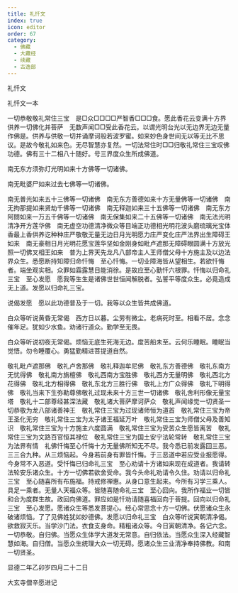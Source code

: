 ```yaml
---
title: 礼忏文
index: true
icon: editor
order: 67
category:
  - 佛藏
  - 大藏经
  - 续藏
  - 古逸部
---
```


  礼忏文  

礼忏文一本  

一切恭敬敬礼常住三宝　是□众□□□□严智香□□□食。愿此香花云变满十方界供养一切佛化并菩萨　无数声闻□□受此香花云。以谓光明台光以无边界无边无量作佛是。供养与供敬一切并诵摩诃般若波罗蜜。如来妙色身世间无以等无比不思议。是故今敬礼如来色。无尽智慧亦复然。一切法常住时□□归敬礼常住三宝叹佛功德。佛有三十二相八十随好。号三界度众生所成佛道。  

南无东方须弥灯光明如来十方佛等一切诸佛。  

南无毗婆尸如来过去七佛等一切诸佛。  

南无普光如来五十三佛等一切诸佛　南无东方善德如来十方无量佛等一切诸佛　南无拘那提如来贤劫千佛等一切诸佛　南无释迦如来三十五佛等一切诸佛　南无东方阿閦如来一万五千佛等一切诸佛　南无保集如来二十五佛等一切诸佛　南无法光明清净开方莲华佛　南无虚空功德清净微众等目端正功德相光明花波头磨琉璃光宝体香最上香供养讫种种庄严敬敬无量无边日月光明愿力庄严变化庄严法界出生障碍王如来　南无豪相日月光明花愿宝莲华坚如金刚身如毗卢遮那无障碍眼圆满十方放光照一切佛叉相王如来　普为上界天先龙凡八部帝主人王师僧父母十方施主及以边法界众生。悉愿断持知障归命忏悔　至心忏悔。一切业障海皆从望相生。若欲忏悔者。端坐观实相。众罪如霜露慧日能消徐。是故应至心勤忏六根罪。忏悔以归命礼三宝　至心发愿　愿我等生生是诸佛世世恒闻解脱者。弘誓平等度众生。必竟造成无上道。发愿以归命礼三宝。  

说偈发愿　愿以此功德普及于一切。我等以众生皆共成佛道。  

白众等听说黄昏无常偈　西方日以暮。尘劳有微尘。老病死时至。相看不居。念念催年足。犹如少水鱼。劝诸行道众。勤学至无畏。  

白众等听说初夜无常偈。烦恼无底生死海无边。度苦船未至。云何乐睡眠。睡眠当觉悟。勿令睡覆心。勇猛勤精进菩提道自然。  

敬礼毗卢遮那佛　敬礼卢舍那佛　敬礼释迦牟尼佛　敬礼东方善德佛　敬礼东南方无忧得佛　敬礼南方旃檀佛　敬礼西南方宝胜佛　敬礼西方无量明佛　敬礼西北方花得佛　敬礼北方相得佛　敬礼东北方三胜行佛　敬礼上方广众得佛　敬礼下明得佛　敬礼当来下生弥勒尊佛敬礼过现未来十方三世一切诸佛　敬礼舍利形像无量宝塔　敬礼十二部尊经甚深法藏　敬礼诸大菩萨摩诃萨众　敬礼声闻缘觉一切贤圣一切恭敬为龙八部诸善神王　敬礼常住三宝为过现诸师恒为道首　敬礼常住三宝为帝王圣化无穷　敬礼常住三宝为太子诸王福延万叶　敬礼常住三宝为师僧父母及善知识　敬礼常住三宝为十方施主六度圆满　敬礼常住三宝为受苦众生愿皆离苦　敬礼常住三宝为文路百官恒其禄位　敬礼常住三宝为国土安宁法轮常转　敬礼常住三宝为法界有情　礼佛忏悔至心忏悔十方无量佛所知无不尽。我今悉已前发露回三恶。三三合九种。从三烦恼起。今身若前身有罪皆忏悔。于三恶道中若应受业报愿得。今身常不入恶道。受忏悔已归命礼三宝　至心劝请十方诸如来现在成道者。我请转法轮安乐诸众生。十方一切佛若欲舍受命。我今头命礼劝请令久住。劝请以归命礼三宝　至心随喜所有布施福。持戒修禅惠。从身口意生起来。今所有习学三乘人。具足一乘者。无量人天福众等。皆随喜随命礼三宝　至心回向。我所作福业一切皆和合为度群生故。政回向佛道。罪应如是忏劝请随喜福回向于菩提。回向以归命礼三宝　至心发愿。愿诸众生等悉发菩提心。经心常思念十方一切佛。伏愿诸众生永破诸烦恼。了了见佛姓犹如妙德佛。发愿以归命礼三宝　白众等听说寅朝清净偈。欲救寂灭乐。当学沙门法。衣食支身命。精粗诸众等。今日寅朝清净。各记六念。一切恭敬。自归佛。当愿众生体学大道发无常意。自归依法。当愿众生深入经藏智慧如海。自归僧。当愿众生统理大众一切无碍。愿诸众生三业清净奉持佛教。和南一切贤圣。  

显德二年乙卯岁四月二十二日  

大玄寺僧辛愿进记  
